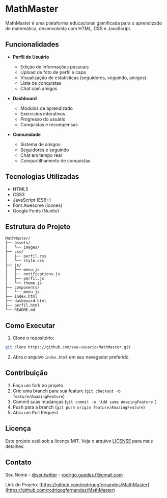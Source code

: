 # MathMaster

MathMaster é uma plataforma educacional gamificada para o aprendizado de matemática, desenvolvida com HTML, CSS e JavaScript.

## Funcionalidades

- **Perfil do Usuário**
  - Edição de informações pessoais
  - Upload de foto de perfil e capa
  - Visualização de estatísticas (seguidores, seguindo, amigos)
  - Lista de conquistas
  - Chat com amigos

- **Dashboard**
  - Módulos de aprendizado
  - Exercícios interativos
  - Progresso do usuário
  - Conquistas e recompensas

- **Comunidade**
  - Sistema de amigos
  - Seguidores e seguindo
  - Chat em tempo real
  - Compartilhamento de conquistas

## Tecnologias Utilizadas

- HTML5
- CSS3
- JavaScript (ES6+)
- Font Awesome (ícones)
- Google Fonts (Nunito)

## Estrutura do Projeto

```
MathMaster/
├── assets/
│   └── images/
├── css/
│   ├── perfil.css
│   └── style.css
├── js/
│   ├── menu.js
│   ├── notifications.js
│   ├── perfil.js
│   └── theme.js
├── components/
│   └── menu.js
├── index.html
├── dashboard.html
├── perfil.html
└── README.md
```

## Como Executar

1. Clone o repositório:
```bash
git clone https://github.com/seu-usuario/MathMaster.git
```

2. Abra o arquivo `index.html` em seu navegador preferido.

## Contribuição

1. Faça um fork do projeto
2. Crie uma branch para sua feature (`git checkout -b feature/AmazingFeature`)
3. Commit suas mudanças (`git commit -m 'Add some AmazingFeature'`)
4. Push para a branch (`git push origin feature/AmazingFeature`)
5. Abra um Pull Request

## Licença

Este projeto está sob a licença MIT. Veja o arquivo [LICENSE](LICENSE) para mais detalhes.

## Contato

Seu Nome - [@seutwitter](https://twitter.com/seutwitter) - rodrigo.guedes.f@gmail.com

Link do Projeto: [https://github.com/rodrigogfernandes/MathMaster](https://github.com/rodrigogfernandes/MathMaster) 